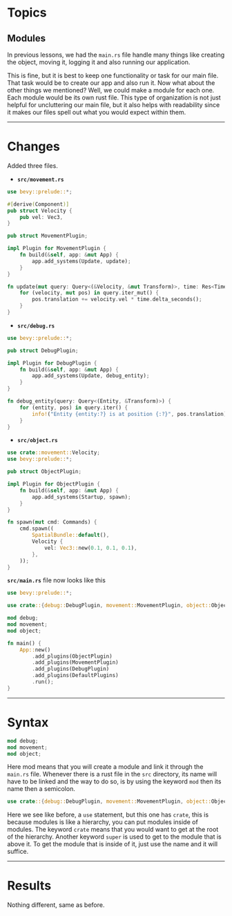 # Topics
## Modules
In previous lessons, we had the `main.rs` file handle many things like creating the object, moving it, logging it and also running our application.

This is fine, but it is best to keep one functionality or task for our main file. That task would be to create our app and also run it.
Now what about the other things we mentioned? Well, we could make a module for each one. Each module would be its own rust file.
This type of organization is not just helpful for uncluttering our main file, but it also helps with readability since it makes our files spell out what you would expect within them.

___
# Changes
Added three files.
- **`src/movement.rs`**
```rust
use bevy::prelude::*;

#[derive(Component)]
pub struct Velocity {
    pub vel: Vec3,
}

pub struct MovementPlugin;

impl Plugin for MovementPlugin {
    fn build(&self, app: &mut App) {
        app.add_systems(Update, update);
    }
}

fn update(mut query: Query<(&Velocity, &mut Transform)>, time: Res<Time>) {
    for (velocity, mut pos) in query.iter_mut() {
        pos.translation += velocity.vel * time.delta_seconds();
    }
}
```
- **`src/debug.rs`**
```rust
use bevy::prelude::*;

pub struct DebugPlugin;

impl Plugin for DebugPlugin {
    fn build(&self, app: &mut App) {
        app.add_systems(Update, debug_entity);
    }
}

fn debug_entity(query: Query<(Entity, &Transform)>) {
    for (entity, pos) in query.iter() {
        info!("Entity {entity:?} is at position {:?}", pos.translation);
    }
}
```
- **`src/object.rs`**
```rust
use crate::movement::Velocity;
use bevy::prelude::*;

pub struct ObjectPlugin;

impl Plugin for ObjectPlugin {
    fn build(&self, app: &mut App) {
        app.add_systems(Startup, spawn);
    }
}

fn spawn(mut cmd: Commands) {
    cmd.spawn((
        SpatialBundle::default(),
        Velocity {
            vel: Vec3::new(0.1, 0.1, 0.1),
        },
    ));
}
```

**`src/main.rs`** file now looks like this
```rust
use bevy::prelude::*;

use crate::{debug::DebugPlugin, movement::MovementPlugin, object::ObjectPlugin};

mod debug;
mod movement;
mod object;

fn main() {
    App::new()
        .add_plugins(ObjectPlugin)
        .add_plugins(MovementPlugin)
        .add_plugins(DebugPlugin)
        .add_plugins(DefaultPlugins)
        .run();
}
```

___
# Syntax
```rust
mod debug;
mod movement;
mod object;
```
Here mod means that you will create a module and link it through the `main.rs` file.
Whenever there is a rust file in the `src` directory, its name will have to be linked and the way to do so, is by using the keyword `mod` then its name then a semicolon.

```rust
use crate::{debug::DebugPlugin, movement::MovementPlugin, object::ObjectPlugin};
```
Here we see like before, a `use` statement, but this one has `crate`, this is because modules is like a hierarchy, you can put modules inside of modules. The keyword `crate` means that you would want to get at the root of the hierarchy.
Another keyword `super` is used to get to the module that is above it. To get the module that is inside of it, just use the name and it will suffice.

___
# Results
Nothing different, same as before.